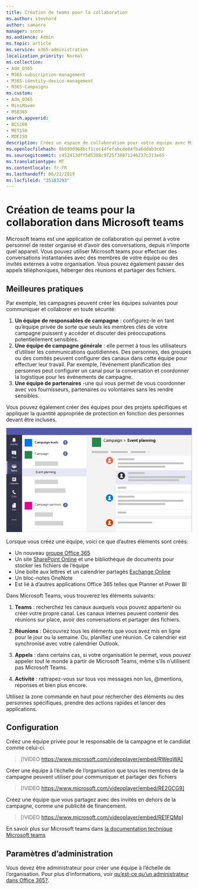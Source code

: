 ```yaml
---
title: Création de teams pour la collaboration
ms.author: stevhord
author: samanro
manager: scotv
ms.audience: Admin
ms.topic: article
ms.service: o365-administration
localization_priority: Normal
ms.collection:
- Adm_O365
- M365-subscription-management
- M365-identity-device-management
- M365-Campaigns
ms.custom:
- Adm_O365
- MiniMaven
- MSB365
search.appverid:
- BCS160
- MET150
- MOE150
description: Créez un espace de collaboration pour votre équipe avec Microsoft Teams.
ms.openlocfilehash: 0b0d0d968bcf1cec44fefabcde84fba6ddab3c63
ms.sourcegitcommit: c452413dff5d5388c9725f38871246237c313e65
ms.translationtype: MT
ms.contentlocale: fr-FR
ms.lasthandoff: 06/22/2019
ms.locfileid: "35183293"
---
```

# <a name="create-teams-for-collaboration-in-microsoft-teams"></a>Création de teams pour la collaboration dans Microsoft teams

Microsoft teams est une application de collaboration qui permet à votre personnel de rester organisé et d’avoir des conversations, depuis n’importe quel appareil. Vous pouvez utiliser Microsoft teams pour effectuer des conversations instantanées avec des membres de votre équipe ou des invités externes à votre organisation. Vous pouvez également passer des appels téléphoniques, héberger des réunions et partager des fichiers.

## <a name="best-practices"></a>Meilleures pratiques

Par exemple, les campagnes peuvent créer les équipes suivantes pour communiquer et collaborer en toute sécurité:

1. **Un équipe de responsables de campagne** : configurez-le en tant qu’équipe privée de sorte que seuls les membres clés de votre campagne puissent y accéder et discuter des préoccupations potentiellement sensibles.
2. **Une équipe de campagne générale** : elle permet à tous les utilisateurs d’utiliser les communications quotidiennes. Des personnes, des groupes ou des comités peuvent configurer des canaux dans cette équipe pour effectuer leur travail. Par exemple, l’événement planification des personnes peut configurer un canal pour la conversation et coordonner la logistique pour les événements de campagne.
3. **Une équipe de partenaires** -une qui vous permet de vous coordonner avec vos fournisseurs, partenaires ou volontaires sans les rendre sensibles.

Vous pouvez également créer des équipes pour des projets spécifiques et appliquer la quantité appropriée de protection en fonction des personnes devant être incluses. 

![Diagramme d’une fenêtre Microsoft teams avec trois équipes distinctes pour permettre la collaboration et la communication sécurisées](media/m365-democracy-teams-collab.png)

Lorsque vous créez une équipe, voici ce que d’autres éléments sont créés:

- Un nouveau [groupe Office 365](https://docs.microsoft.com/en-us/MicrosoftTeams/office-365-groups)
- Un site [SharePoint Online](https://docs.microsoft.com/en-us/MicrosoftTeams/sharepoint-onedrive-interact) et une bibliothèque de documents pour stocker les fichiers de l’équipe
- Une boîte aux lettres et un calendrier partagés [Exchange Online](https://docs.microsoft.com/en-us/MicrosoftTeams/exchange-teams-interact)
- Un bloc-notes OneNote
- Est lié à d’autres applications Office 365 telles que Planner et Power BI

Dans Microsoft Teams, vous trouverez les éléments suivants:
1. **Teams** : recherchez les canaux auxquels vous pouvez appartenir ou créer votre propre canal. Les canaux internes peuvent contenir des réunions sur place, avoir des conversations et partager des fichiers.

2. **Réunions** : Découvrez tous les éléments que vous avez mis en ligne pour le jour ou la semaine. Ou, planifiez une réunion. Ce calendrier est synchronisé avec votre calendrier Outlook.
 
3. **Appels** : dans certains cas, si votre organisation le permet, vous pouvez appeler tout le monde à partir de Microsoft Teams, même s’ils n’utilisent pas Microsoft Teams.

4. **Activité** : rattrapez-vous sur tous vos messages non lus, @mentions, réponses et bien plus encore. 

Utilisez la zone commande en haut pour rechercher des éléments ou des personnes spécifiques, prendre des actions rapides et lancer des applications.


## <a name="set-it-up"></a>Configuration


Créez une équipe privée pour le responsable de la campagne et le candidat comme celui-ci. 

> [!VIDEO https://www.microsoft.com/videoplayer/embed/RWeqWA]

Créer une équipe à l’échelle de l’organisation que tous les membres de la campagne peuvent utiliser pour communiquer et partager des fichiers

> [!VIDEO https://www.microsoft.com/videoplayer/embed/RE2GCG9]

Créez une équipe que vous partagez avec des invités en dehors de la campagne, comme une publicité de financement.

> [!VIDEO https://www.microsoft.com/videoplayer/embed/RE1FQMp]

En savoir plus sur Microsoft teams dans [la documentation technique Microsoft teams](https://docs.microsoft.com/en-us/microsoftteams/microsoft-teams)

## <a name="admin-settings"></a>Paramètres d’administration

Vous devez être administrateur pour créer une équipe à l’échelle de l’organisation. Pour plus d’informations, voir [qu’est-ce qu’un administrateur dans Office 365?](https://support.office.com/en-us/article/what-is-an-admin-e123627e-4892-4461-b9aa-1b6d57a5cfa4?ui=en-US&rs=en-US&ad=US).
  